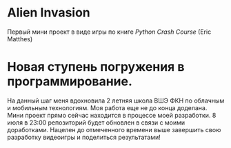 # Alien Invasion

Первый мини проект в виде игры по книге *Python Crash Course* (Eric Matthes)

# Новая ступень погружения в программирование.

На данный шаг меня вдохновила 2 летняя школа ВШЭ ФКН по облачным и мобильным технологиям.
Моя работа еще не до конца доделана.
Мини проект прямо сейчас находится в процессе моей разработки.
8 июля в 23:00 репозиторий будет обновлен в связи с моими доработками.
Нацелен до отмеченного времени выше завершить свою разработку видеоигры и поделиться результатами!
